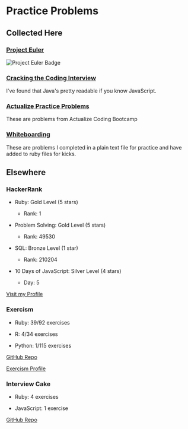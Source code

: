 # Practice Problems

## Collected Here

### [Project Euler](https://github.com/joshsarna/practice_problems/tree/master/project_euler)

![Project Euler Badge](https://projecteuler.net/profile/joshsarna.png "")

### [Cracking the Coding Interview](https://github.com/joshsarna/practice_problems/tree/master/cracking_the_coding_interview)

I've found that Java's pretty readable if you know JavaScript.

### [Actualize Practice Problems](https://github.com/joshsarna/practice_problems/tree/master/actualize_practice_problems)

These are problems from Actualize Coding Bootcamp

### [Whiteboarding](https://github.com/joshsarna/practice_problems/tree/master/white_boarding_questions)

These are problems I completed in a plain text file for practice and have added to ruby files for kicks.

## Elsewhere

### HackerRank

* Ruby: Gold Level (5 stars)
  * Rank: 1

* Problem Solving: Gold Level (5 stars)
  * Rank: 49530

* SQL: Bronze Level (1 star)
  * Rank: 210204

* 10 Days of JavaScript: Silver Level (4 stars)
  * Day: 5

[Visit my Profile](https://www.hackerrank.com/joshsarna)

### Exercism

* Ruby: 39/92 exercises

* R: 4/34 exercises

* Python: 1/115 exercises

[GitHub Repo](https://github.com/joshsarna/Exercism)

[Exercism Profile](https://exercism.io/profiles/joshsarna)

### Interview Cake

* Ruby: 4 exercises

* JavaScript: 1 exercise

[GitHub Repo](https://github.com/joshsarna/interview_cake)